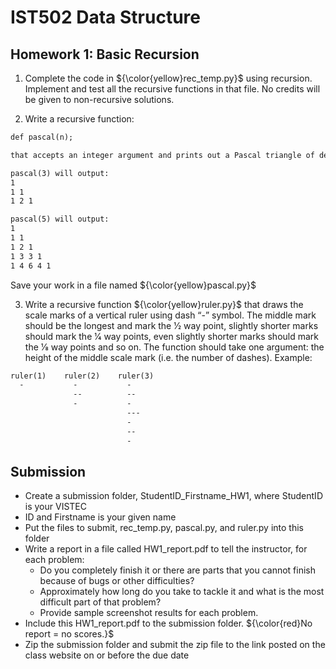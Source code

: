 # IST502 Data Structure

## Homework 1: Basic Recursion

1. Complete the code in ${\color{yellow}rec_temp.py}$ using recursion. Implement and test all the recursive functions in that file. No credits will be given to non-recursive solutions.

2. Write a recursive function:

```txt
def pascal(n);

that accepts an integer argument and prints out a Pascal triangle of depth n. For example, a call to:

pascal(3) will output:
1
1 1
1 2 1

pascal(5) will output:
1
1 1
1 2 1
1 3 3 1
1 4 6 4 1

```

Save your work in a file named ${\color{yellow}pascal.py}$

3. Write a recursive function ${\color{yellow}ruler.py}$ that draws the scale marks of a vertical ruler using dash “-” symbol. The middle mark should be the longest and mark the 1⁄2 way point, slightly shorter marks should mark the 1⁄4 way points, even slightly shorter marks should mark the 1⁄8 way points and so on. The function should take one argument: the height of the middle scale mark (i.e. the number of dashes). Example:

```txt
ruler(1)    ruler(2)    ruler(3)
  -           -           -
              --          --
              -           -
                          ---
                          -
                          --
                          -
```

## Submission

- Create a submission folder, StudentID_Firstname_HW1, where StudentID is your VISTEC
- ID and Firstname is your given name
- Put the files to submit, rec_temp.py, pascal.py, and ruler.py into this folder
- Write a report in a file called HW1_report.pdf to tell the instructor, for each problem:
  - Do you completely finish it or there are parts that you cannot finish because of bugs or other difficulties?
  - Approximately how long do you take to tackle it and what is the most difficult part of that problem?
  - Provide sample screenshot results for each problem.
- Include this HW1_report.pdf to the submission folder. ${\color{red}No report = no scores.}$
- Zip the submission folder and submit the zip file to the link posted on the class website on or before the due date
